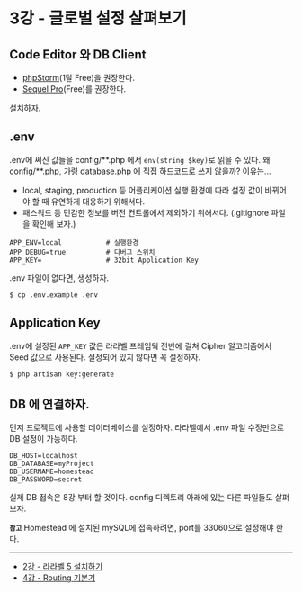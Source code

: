 # 3강 - 글로벌 설정 살펴보기

## Code Editor 와 DB Client

- [phpStorm](https://confluence.jetbrains.com/display/PhpStorm/PhpStorm+Early+Access+Program)(1달 Free)을 권장한다. 
- [Sequel Pro](http://www.sequelpro.com/download)(Free)를 권장한다. 

설치하자.

## .env

.env에 써진 값들을 config/\*\*.php 에서 `env(string $key)`로 읽을 수 있다. 왜 config/\*\*.php, 가령 database.php 에 직접 하드코드로 쓰지 않을까? 이유는...
- local, staging, production 등 어플리케이션 실행 환경에 따라 설정 값이 바뀌어야 할 때 유연하게 대응하기 위해서다.
- 패스워드 등 민감한 정보를 버전 컨트롤에서 제외하기 위해서다. (.gitignore 파일을 확인해 보자.)

```
APP_ENV=local           # 실행환경
APP_DEBUG=true          # 디버그 스위치
APP_KEY=                # 32bit Application Key
```

.env 파일이 없다면, 생성하자.

```bash
$ cp .env.example .env
```

## Application Key

.env에 설정된 `APP_KEY` 값은 라라벨 프레임웍 전반에 걸쳐 Cipher 알고리즘에서 Seed 값으로 사용된다. 설정되어 있지 않다면 꼭 설정하자.

```bash
$ php artisan key:generate
```

## DB 에 연결하자.

먼저 프로젝트에 사용할 데이터베이스를 설정하자. 라라벨에서 .env 파일 수정만으로 DB 설정이 가능하다.

```
DB_HOST=localhost
DB_DATABASE=myProject
DB_USERNAME=homestead
DB_PASSWORD=secret
```

실제 DB 접속은 8강 부터 할 것이다. config 디렉토리 아래에 있는 다른 파일들도 살펴 보자.

**`참고`** Homestead 에 설치된 mySQL에 접속하려면, port를 33060으로 설정해야 한다.

---

- [2강 - 라라벨 5 설치하기](https://github.com/appkr/l5essential/blob/master/docs/2-hello-laravel.md)
- [4강 - Routing 기본기](https://github.com/appkr/l5essential/blob/master/docs/4-routing-basics.md)